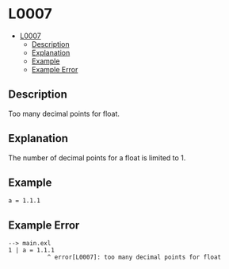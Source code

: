 # L0007

- [L0007](#l0007)
  - [Description](#description)
  - [Explanation](#explanation)
  - [Example](#example)
  - [Example Error](#example-error)

## Description

Too many decimal points for float.

## Explanation

The number of decimal points for a float is limited to 1.

## Example

```
a = 1.1.1
```

## Example Error

```
--> main.exl
1 | a = 1.1.1
           ^ error[L0007]: too many decimal points for float
```